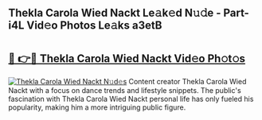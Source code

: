 ## Thekla Carola Wied Nackt Le𝚊k𝚎d N𝚞𝚍e - Part-i4L Vid𝚎o Photos Le𝚊ks a3etB

# <h2><a href="http://fb450dr.evod.top/?m=Thekla+Carola+Wied+Nackt">🔗 👉🔴 Thekla Carola Wied Nackt Vid𝚎o Ph𝚘t𝚘s</a></h2>

[![Thekla Carola Wied Nackt N𝚞d𝚎s](https://i.imgur.com/8V9OHl7.gif)](http://fb450dr.evod.top/?m=Thekla+Carola+Wied+Nackt)
Content creator Thekla Carola Wied Nackt with a focus on dance trends and lifestyle snippets. The public's fascination with Thekla Carola Wied Nackt personal life has only fueled his popularity, making him a more intriguing public figure. 
